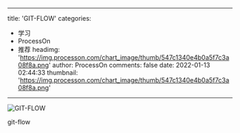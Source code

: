 
---
title: 'GIT-FLOW'
categories: 
 - 学习
 - ProcessOn
 - 推荐
headimg: 'https://img.processon.com/chart_image/thumb/547c1340e4b0a5f7c3a08f8a.png'
author: ProcessOn
comments: false
date: 2022-01-13 02:44:33
thumbnail: 'https://img.processon.com/chart_image/thumb/547c1340e4b0a5f7c3a08f8a.png'
---

<div>   
<img class="thumb" alt="GIT-FLOW" src="https://img.processon.com/chart_image/thumb/547c1340e4b0a5f7c3a08f8a.png" referrerpolicy="no-referrer">
<p>git-flow</p>  
</div>
            
